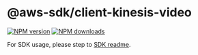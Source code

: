 # @aws-sdk/client-kinesis-video

[![NPM version](https://img.shields.io/npm/v/@aws-sdk/client-kinesis-video/beta.svg)](https://www.npmjs.com/package/@aws-sdk/client-kinesis-video)
[![NPM downloads](https://img.shields.io/npm/dm/@aws-sdk/client-kinesis-video.svg)](https://www.npmjs.com/package/@aws-sdk/client-kinesis-video)

For SDK usage, please step to [SDK readme](https://github.com/aws/aws-sdk-js-v3).
